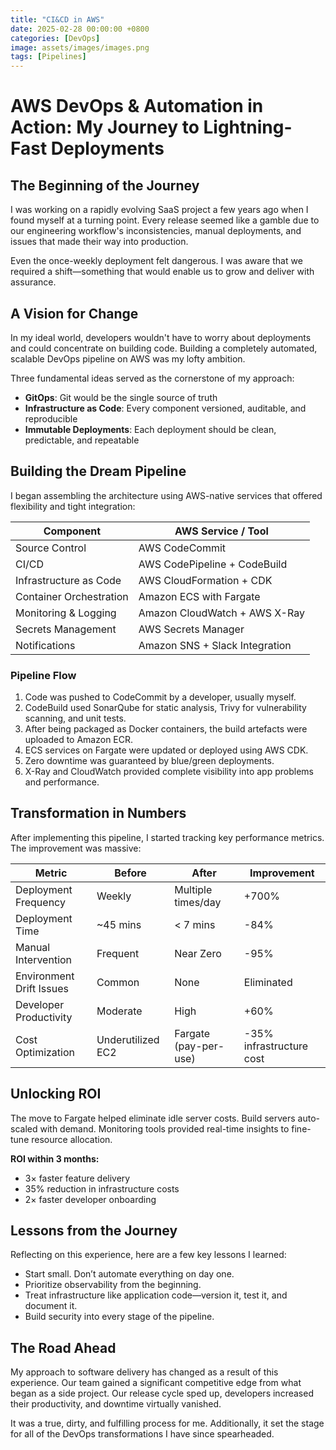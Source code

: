 ```yaml
---
title: "CI&CD in AWS"
date: 2025-02-28 00:00:00 +0800
categories: [DevOps]
image: assets/images/images.png
tags: [Pipelines]
---  
```


# AWS DevOps & Automation in Action: My Journey to Lightning-Fast Deployments

## The Beginning of the Journey

I was working on a rapidly evolving SaaS project a few years ago when I found myself at a turning point. Every release seemed like a gamble due to our engineering workflow's inconsistencies, manual deployments, and issues that made their way into production.

Even the once-weekly deployment felt dangerous. I was aware that we required a shift—something that would enable us to grow and deliver with assurance.

## A Vision for Change

In my ideal world, developers wouldn't have to worry about deployments and could concentrate on building code. Building a completely automated, scalable DevOps pipeline on AWS was my lofty ambition.

Three fundamental ideas served as the cornerstone of my approach:

- **GitOps**: Git would be the single source of truth  
- **Infrastructure as Code**: Every component versioned, auditable, and reproducible  
- **Immutable Deployments**: Each deployment should be clean, predictable, and repeatable  

## Building the Dream Pipeline

I began assembling the architecture using AWS-native services that offered flexibility and tight integration:

| Component                | AWS Service / Tool               |
|--------------------------|----------------------------------|
| Source Control           | AWS CodeCommit                   |
| CI/CD                    | AWS CodePipeline + CodeBuild     |
| Infrastructure as Code   | AWS CloudFormation + CDK         |
| Container Orchestration  | Amazon ECS with Fargate          |
| Monitoring & Logging     | Amazon CloudWatch + AWS X-Ray    |
| Secrets Management       | AWS Secrets Manager              |
| Notifications            | Amazon SNS + Slack Integration   |

### Pipeline Flow

1. Code was pushed to CodeCommit by a developer, usually myself.  
2. CodeBuild used SonarQube for static analysis, Trivy for vulnerability scanning, and unit tests.  
3. After being packaged as Docker containers, the build artefacts were uploaded to Amazon ECR.  
4. ECS services on Fargate were updated or deployed using AWS CDK.  
5. Zero downtime was guaranteed by blue/green deployments.  
6. X-Ray and CloudWatch provided complete visibility into app problems and performance.  

## Transformation in Numbers

After implementing this pipeline, I started tracking key performance metrics. The improvement was massive:

| Metric                     | Before            | After                 | Improvement         |
|----------------------------|---------------    |---------------------- |---------------------|
| Deployment Frequency       | Weekly            | Multiple times/day    | +700%               |
| Deployment Time            | ~45 mins          | < 7 mins              | -84%                |
| Manual Intervention        | Frequent          | Near Zero             | -95%                |
| Environment Drift Issues   | Common            | None                  | Eliminated          |
| Developer Productivity     | Moderate          | High                  | +60%                |
| Cost Optimization          | Underutilized EC2 | Fargate (pay-per-use) | -35% infrastructure cost |

## Unlocking ROI

The move to Fargate helped eliminate idle server costs. Build servers auto-scaled with demand. Monitoring tools provided real-time insights to fine-tune resource allocation.

**ROI within 3 months:**

- 3× faster feature delivery  
- 35% reduction in infrastructure costs  
- 2× faster developer onboarding  

## Lessons from the Journey

Reflecting on this experience, here are a few key lessons I learned:

- Start small. Don’t automate everything on day one.  
- Prioritize observability from the beginning.  
- Treat infrastructure like application code—version it, test it, and document it.  
- Build security into every stage of the pipeline.  

## The Road Ahead

My approach to software delivery has changed as a result of this experience. Our team gained a significant competitive edge from what began as a side project. Our release cycle sped up, developers increased their productivity, and downtime virtually vanished.

It was a true, dirty, and fulfilling process for me. Additionally, it set the stage for all of the DevOps transformations I have since spearheaded.
